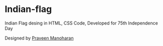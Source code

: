 # Indian-flag

Indian Flag desing in HTML, CSS Code, Developed for 75th Independence Day

Designed by <a href="http://zerrowtech.com/praveen-manoharan">Praveen Manoharan</a>
